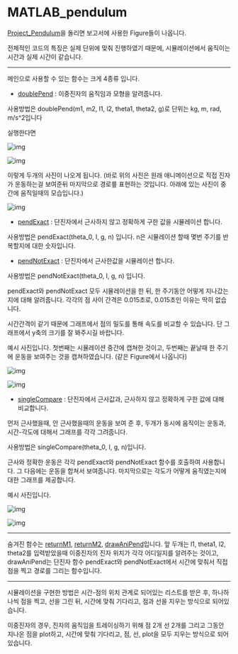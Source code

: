 # MATLAB_pendulum
[Project_Pendulum](Project_Pendulum.m)을 돌리면 보고서에 사용한 Figure들이 나옵니다.

전체적인 코드의 특징은 실제 단위에 맞춰 진행하였기 때문에, 시뮬레이션에서 움직이는 시간과 실제 시간이 같습니다.
- - -
메인으로 사용할 수 있는 함수는 크게 4종류 입니다.
- [doublePend](doublePend.m) : 이중진자의 움직임과 모형을 알려줍니다.

사용방법은 doublePend(m1, m2, l1, l2, theta1, theta2, g)로 단위는 kg, m, rad, m/s^2입니다


실행한다면

![img](https://s3.us-west-2.amazonaws.com/secure.notion-static.com/2076070a-a8d0-471f-9b78-98275ab8b792/Dp_1.png?X-Amz-Algorithm=AWS4-HMAC-SHA256&X-Amz-Content-Sha256=UNSIGNED-PAYLOAD&X-Amz-Credential=AKIAT73L2G45EIPT3X45%2F20221113%2Fus-west-2%2Fs3%2Faws4_request&X-Amz-Date=20221113T082759Z&X-Amz-Expires=86400&X-Amz-Signature=0e9667e791b15ae21e621601a7bc0b3d08f47e0d84045ea36b5ad43603f9483c&X-Amz-SignedHeaders=host&response-content-disposition=filename%3D"Dp_1.png"&x-id=GetObject)


![img](https://s3.us-west-2.amazonaws.com/secure.notion-static.com/18985d85-522c-4c2f-804e-5d3e63bf929a/Dp_2.png?X-Amz-Algorithm=AWS4-HMAC-SHA256&X-Amz-Content-Sha256=UNSIGNED-PAYLOAD&X-Amz-Credential=AKIAT73L2G45EIPT3X45%2F20221113%2Fus-west-2%2Fs3%2Faws4_request&X-Amz-Date=20221113T083649Z&X-Amz-Expires=86400&X-Amz-Signature=1ca93ff4f0aad990eac024733523eb227982c1dacb176d3b5d5dc12592c7ee19&X-Amz-SignedHeaders=host&response-content-disposition=filename%3D"Dp_2.png"&x-id=GetObject)

이렇게 두개의 사진이 나오게 됩니다. (바로 위의 사진은 원래 애니메이션으로 직접 진자가 운동하는걸 보여준뒤 마지막으로 경로릎 표현하는 것입니다. 아래에 있는 사진이 중간에 움직일때의 모습입니다.)

![img](https://s3.us-west-2.amazonaws.com/secure.notion-static.com/86ca26f8-43c7-4588-9152-069a784c7e84/Untitled.png?X-Amz-Algorithm=AWS4-HMAC-SHA256&X-Amz-Content-Sha256=UNSIGNED-PAYLOAD&X-Amz-Credential=AKIAT73L2G45EIPT3X45%2F20221113%2Fus-west-2%2Fs3%2Faws4_request&X-Amz-Date=20221113T084628Z&X-Amz-Expires=86400&X-Amz-Signature=7e57391e9446bc9ab313e68d1656e2187a3322c6a0c93a2cf369dd6732c60688&X-Amz-SignedHeaders=host&response-content-disposition=filename%3D"Untitled.png"&x-id=GetObject)

- [pendExact](pendExact.m) : 단진자에서 근사하지 않고 정확하게 구한 값을 시뮬레이션 합니다.

사용방법은 pendExact(theta_0, l, g, n) 입니다. n은 시뮬레이션 할때 몇번 주기를 반복할지에 대한 숫자입니다.

- [pendNotExact](pendNotExact.m) : 단진자에서 근사한값을 시뮬레이션 합니다.

사용방법은 pendNotExact(theta_0, l, g, n) 입니다. 

pendExact와 pendNotExact 모두 시뮬레이션을 한 뒤, 한 주기동안 어떻게 지나갔는지에 대해 알려줍니다. 각각의 점 사이 간격은 0.015초로, 0.015초인 이유는 딱히 없습니다.

시간간격이 같기 때문에 그래프에서 점의 밀도를 통해 속도를 비교할 수 있습니다. 단 그래프에서 y축의 크기를 잘 봐주시길 바랍니다.

예시 사진입니다. 첫번째는 시뮬레이션 중간에 캡쳐한 것이고, 두번째는 끝날때 한 주기에 운동을 보여주는 것을 캡쳐하였습니다. (같은 Figure에서 나옵니다)

![img](https://s3.us-west-2.amazonaws.com/secure.notion-static.com/2806bbeb-ee47-485b-a6c4-0ba44c83206c/Untitled.png?X-Amz-Algorithm=AWS4-HMAC-SHA256&X-Amz-Content-Sha256=UNSIGNED-PAYLOAD&X-Amz-Credential=AKIAT73L2G45EIPT3X45%2F20221113%2Fus-west-2%2Fs3%2Faws4_request&X-Amz-Date=20221113T085154Z&X-Amz-Expires=86400&X-Amz-Signature=677c5a0f62c16e77c77dd7793cd2fc2b222c50e0317ffcf2c419ea8bbfe721af&X-Amz-SignedHeaders=host&response-content-disposition=filename%3D"Untitled.png"&x-id=GetObject)

![img](https://s3.us-west-2.amazonaws.com/secure.notion-static.com/5867e0cf-382f-438b-b71e-46317c63e820/Untitled.png?X-Amz-Algorithm=AWS4-HMAC-SHA256&X-Amz-Content-Sha256=UNSIGNED-PAYLOAD&X-Amz-Credential=AKIAT73L2G45EIPT3X45%2F20221113%2Fus-west-2%2Fs3%2Faws4_request&X-Amz-Date=20221113T085329Z&X-Amz-Expires=86400&X-Amz-Signature=0a3d4029e566580ad5fd6da39c0ced53d3d76a473eaa1f36acf0121ee15c1aac&X-Amz-SignedHeaders=host&response-content-disposition=filename%3D"Untitled.png"&x-id=GetObject)

- [singleCompare](singleCompare.m) : 단진자에서 근사값과, 근사하지 않고 정확하게 구한 값에 대해 비교합니다.

먼저 근사했을때, 안 근사했을때의 운동을 보여 준 후, 두개가 동시에 움직이는 운동과,시간-각도에 대해서 그래프를 각각 그려줍니다.

사용방법은 singleCompare(theta_0, l, g, n)입니다. 

근사와 정확한 운동은 각각 pendExact와 pendNotExact 함수를 호출하여 사용합니다. 그 다음에는 운동을 합쳐서 보여줍니다. 마지막으로는 각도가 어떻게 움직였는지에 대한 그래프를 제공합니다.

예시 사진입니다.


![img](https://s3.us-west-2.amazonaws.com/secure.notion-static.com/3789ba3d-6a58-479a-b825-423a8da70383/Untitled.png?X-Amz-Algorithm=AWS4-HMAC-SHA256&X-Amz-Content-Sha256=UNSIGNED-PAYLOAD&X-Amz-Credential=AKIAT73L2G45EIPT3X45%2F20221113%2Fus-west-2%2Fs3%2Faws4_request&X-Amz-Date=20221113T085739Z&X-Amz-Expires=86400&X-Amz-Signature=86f939fca73774fd4264e676f8374ad04ba9470fc9f2613b07d00334635d1edd&X-Amz-SignedHeaders=host&response-content-disposition=filename%3D"Untitled.png"&x-id=GetObject)

![img](https://s3.us-west-2.amazonaws.com/secure.notion-static.com/2f7e5ebb-eeea-4391-94b2-46a58490a8a3/Untitled.png?X-Amz-Algorithm=AWS4-HMAC-SHA256&X-Amz-Content-Sha256=UNSIGNED-PAYLOAD&X-Amz-Credential=AKIAT73L2G45EIPT3X45%2F20221113%2Fus-west-2%2Fs3%2Faws4_request&X-Amz-Date=20221113T085742Z&X-Amz-Expires=86400&X-Amz-Signature=f9d9922d4dc406e8d4cdf5f56b8537846763714c2eeba5de55615d95087834a2&X-Amz-SignedHeaders=host&response-content-disposition=filename%3D"Untitled.png"&x-id=GetObject)

- - -
숨겨진 함수는 [returnM1](returnM1.m), [returnM2](returnM2.m), [drawAniPend](drawAniPend.m)입니다. 앞 두개는 l1, theta1, l2, theta2를 입력받았을때 이중진자의 진자 위치가 각각 어디일지를 알려주는 것이고, drawAniPend는 단진자 함수 pendExact와 pendNotExact에서 시간에 맞춰서 직접 점을 찍고 경로를 그리는 함수입니다.

- - -
시뮬레이션을 구현한 방법은 시간-점의 위치 관계로 되어있는 리스트를 받은 후, 하나하나씩 점을 찍고, 선을 그린 뒤, 시간에 맞춰 기다리고, 점과 선을 지우는 방식으로 되어있습니다.

이중진자의 경우, 진자의 움직임을 트레이싱하기 위해 점 2개 선 2개를 그리고 그동안 지나온 점을 plot하고, 시간에 맞춰 기다리고, 점, 선, plot을 모두 지우는 방식으로 되어있습니다.

